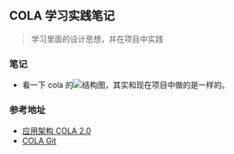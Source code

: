 ## COLA 学习实践笔记
> 学习里面的设计思想，并在项目中实践


### 笔记
- 看一下 cola 的![结构图](/images/cola项目结构图.jpg)，其实和现在项目中做的是一样的。


### 参考地址
- [应用架构 COLA 2.0](https://toutiao.io/posts/9b2wg1d/preview)
- [COLA Git](https://github.com/alibaba/COLA)